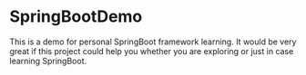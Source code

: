 # SpringBootDemo
This is a demo for personal SpringBoot framework learning.
It would be very great if this project could help you whether you are exploring or just in case learning SpringBoot.
